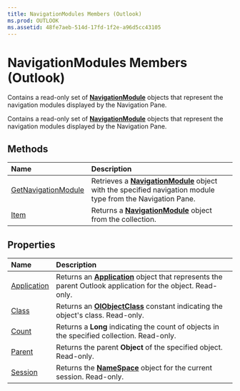 ```yaml
---
title: NavigationModules Members (Outlook)
ms.prod: OUTLOOK
ms.assetid: 48fe7aeb-514d-17fd-1f2e-a96d5cc43105
---
```



# NavigationModules Members (Outlook)
Contains a read-only set of  **[NavigationModule](navigationmodule-object-outlook.md)** objects that represent the navigation modules displayed by the Navigation Pane.

Contains a read-only set of  **[NavigationModule](navigationmodule-object-outlook.md)** objects that represent the navigation modules displayed by the Navigation Pane.


## Methods



|**Name**|**Description**|
|:-----|:-----|
|[GetNavigationModule](navigationmodules-getnavigationmodule-method-outlook.md)|Retrieves a  **[NavigationModule](navigationmodule-object-outlook.md)** object with the specified navigation module type from the Navigation Pane.|
|[Item](navigationmodules-item-method-outlook.md)|Returns a  **[NavigationModule](navigationmodule-object-outlook.md)** object from the collection.|

## Properties



|**Name**|**Description**|
|:-----|:-----|
|[Application](navigationmodules-application-property-outlook.md)|Returns an  **[Application](application-object-outlook.md)** object that represents the parent Outlook application for the object. Read-only.|
|[Class](navigationmodules-class-property-outlook.md)|Returns an  **[OlObjectClass](olobjectclass-enumeration-outlook.md)** constant indicating the object's class. Read-only.|
|[Count](navigationmodules-count-property-outlook.md)|Returns a  **Long** indicating the count of objects in the specified collection. Read-only.|
|[Parent](navigationmodules-parent-property-outlook.md)|Returns the parent  **Object** of the specified object. Read-only.|
|[Session](navigationmodules-session-property-outlook.md)|Returns the  **[NameSpace](namespace-object-outlook.md)** object for the current session. Read-only.|


